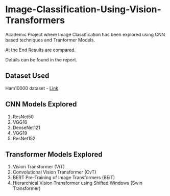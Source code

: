 # Image-Classification-Using-Vision-Transformers

Academic Project where Image Classification has been explored using CNN based techniques and Tranformer Models.

At the End Results are compared.

Details can be found in the report.

## Dataset Used

Ham10000 dataset - [Link](https://dataverse.harvard.edu/dataset.xhtml?persistentId=doi:10.7910/DVN/DBW86T)

## CNN Models Explored

1. ResNet50
2. VGG16
3. DenseNet121
4. VGG19
5. ResNet152

## Transformer Models Explored

1. Vision Transformer (ViT)
2. Convolutional Vision Transformer (CvT)
3. BERT Pre-Training of Image Transformers (BEiT)
4. Hierarchical Vision Transformer using Shifted Windows (Swin Transformer)
